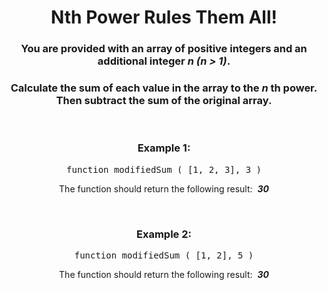 <div align = 'center'>

# Nth Power Rules Them All!

</div>

<div align = 'center'>

<h3>You are provided with an array of positive integers and an additional integer <em>n (n > 1)</em>.</h3>

<h3>Calculate the sum of each value in the array to the <em>n</em> th power. Then subtract the sum of the original array.</h3>

<br>

<h3>Example 1:</h3>

<pre>function modifiedSum&nbsp;(&nbsp;[1, 2, 3], 3&nbsp;)</pre>

<p>The function should return the following result: &nbsp;<strong><em>30</em></strong></p>

<br>

<h3>Example 2:</h3>

<pre>function modifiedSum&nbsp;(&nbsp;[1, 2], 5&nbsp;)</pre>

<p>The function should return the following result: &nbsp;<strong><em>30</em></strong></p>

</div>
